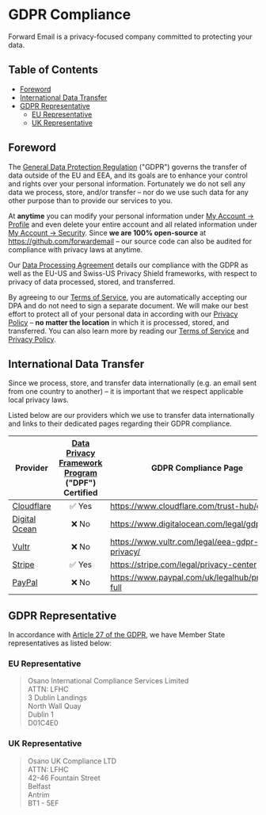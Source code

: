 # GDPR Compliance

Forward Email is a privacy-focused company committed to protecting your data.


## Table of Contents

* [Foreword](#foreword)
* [International Data Transfer](#international-data-transfer)
* [GDPR Representative](#gdpr-representative)
  * [EU Representative](#eu-representative)
  * [UK Representative](#uk-representative)


## Foreword

The [General Data Protection Regulation](https://en.wikipedia.org/wiki/General_Data_Protection_Regulation) ("GDPR") governs the transfer of data outside of the EU and EEA, and its goals are to enhance your control and rights over your personal information.  Fortunately we do not sell any data we process, store, and/or transfer – nor do we use such data for any other purpose than to provide our services to you.

At **anytime** you can modify your personal information under [My Account → Profile](/my-account/profile) and even delete your entire account and all related information under [My Account → Security](/my-account/security).  Since **we are 100% open-source** at <https://github.com/forwardemail> – our source code can also be audited for compliance with privacy laws at anytime.

Our [Data Processing Agreement](/dpa) details our compliance with the GDPR as well as the EU-US and Swiss-US Privacy Shield frameworks, with respect to privacy of data processed, stored, and transferred.

By agreeing to our [Terms of Service](/terms), you are automatically accepting our DPA and do not need to sign a separate document.  We will make our best effort to protect all of your personal data in according with our [Privacy Policy](/privacy) – **no matter the location** in which it is processed, stored, and transferred.  You can also learn more by reading our [Terms of Service](/terms) and [Privacy Policy](/privacy).


## International Data Transfer

Since we process, store, and transfer data internationally (e.g. an email sent from one country to another) – it is important that we respect applicable local privacy laws.

Listed below are our providers which we use to transfer data internationally and links to their dedicated pages regarding their GDPR compliance.

| Provider                                  | [Data Privacy Framework Program](https://www.dataprivacyframework.gov/) ("DPF") Certified | GDPR Compliance Page                              |
| ----------------------------------------- | :---------------------------------------------------------------------------------------: | ------------------------------------------------- |
| [Cloudflare](https://cloudflare.com)      |                                   :white_check_mark: Yes                                  | <https://www.cloudflare.com/trust-hub/gdpr/>      |
| [Digital Ocean](https://digitalocean.com) |                                           :x: No                                          | <https://www.digitalocean.com/legal/gdpr>         |
| [Vultr](https://www.vultr.com)            |                                           :x: No                                          | <https://www.vultr.com/legal/eea-gdpr-privacy/>   |
| [Stripe](https://stripe.com/)             |                                   :white_check_mark: Yes                                  | <https://stripe.com/legal/privacy-center>         |
| [PayPal](https://www.paypal.com/us/home)  |                                           :x: No                                          | <https://www.paypal.com/uk/legalhub/privacy-full> |


## GDPR Representative

In accordance with [Article 27 of the GDPR](https://gdpr-info.eu/art-27-gdpr/), we have Member State representatives as listed below:

### EU Representative

<blockquote class="notranslate">Osano International Compliance Services Limited<br />ATTN: LFHC<br />3 Dublin Landings<br />North Wall Quay<br />Dublin 1<br />D01C4E0</blockquote>

### UK Representative

<blockquote class="notranslate">Osano UK Compliance LTD<br />ATTN: LFHC<br />42-46 Fountain Street<br />Belfast<br />Antrim<br />BT1 - 5EF</blockquote>
